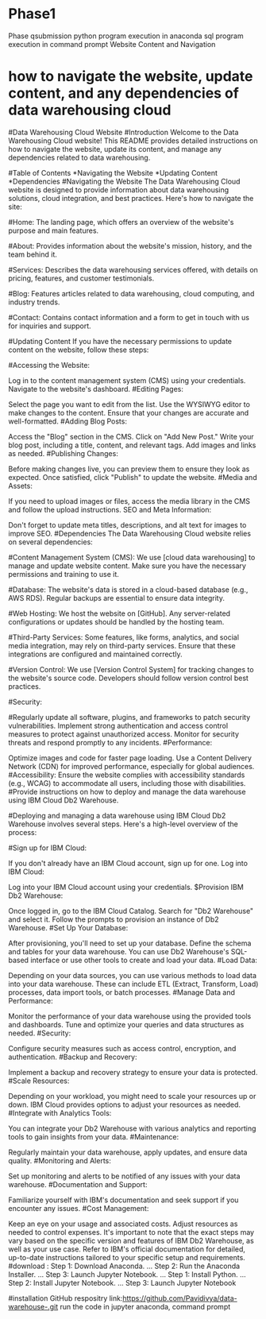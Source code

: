 # Phase1
Phase qsubmission
python program execution in anaconda
sql program execution in command prompt 
Website Content and Navigation
# how to navigate the website, update content, and any dependencies of data warehousing cloud 

#Data Warehousing Cloud Website 
#Introduction
Welcome to the Data Warehousing Cloud website! This README provides detailed instructions on how to navigate the website, update its content, and manage any dependencies related to data warehousing.

#Table of Contents
*Navigating the Website
*Updating Content
*Dependencies
#Navigating the Website
The Data Warehousing Cloud website is designed to provide information about data warehousing solutions, cloud integration, and best practices. Here's how to navigate the site:

#Home: The landing page, which offers an overview of the website's purpose and main features.

#About: Provides information about the website's mission, history, and the team behind it.

#Services: Describes the data warehousing services offered, with details on pricing, features, and customer testimonials.

#Blog: Features articles related to data warehousing, cloud computing, and industry trends.

#Contact: Contains contact information and a form to get in touch with us for inquiries and support.

#Updating Content
If you have the necessary permissions to update content on the website, follow these steps:

#Accessing the Website:

Log in to the content management system (CMS) using your credentials.
Navigate to the website's dashboard.
#Editing Pages:

Select the page you want to edit from the list.
Use the WYSIWYG editor to make changes to the content.
Ensure that your changes are accurate and well-formatted.
#Adding Blog Posts:

Access the "Blog" section in the CMS.
Click on "Add New Post."
Write your blog post, including a title, content, and relevant tags.
Add images and links as needed.
#Publishing Changes:

Before making changes live, you can preview them to ensure they look as expected.
Once satisfied, click "Publish" to update the website.
#Media and Assets:

If you need to upload images or files, access the media library in the CMS and follow the upload instructions.
SEO and Meta Information:

Don't forget to update meta titles, descriptions, and alt text for images to improve SEO.
#Dependencies
The Data Warehousing Cloud website relies on several dependencies:

#Content Management System (CMS): We use [cloud data warehousing] to manage and update website content. Make sure you have the necessary permissions and training to use it.

#Database: The website's data is stored in a cloud-based database (e.g., AWS RDS). Regular backups are essential to ensure data integrity.

#Web Hosting: We host the website on [GitHub]. Any server-related configurations or updates should be handled by the hosting team.

#Third-Party Services: Some features, like forms, analytics, and social media integration, may rely on third-party services. Ensure that these integrations are configured and maintained correctly.

#Version Control: We use [Version Control System] for tracking changes to the website's source code. Developers should follow version control best practices.

#Security:

#Regularly update all software, plugins, and frameworks to patch security vulnerabilities.
Implement strong authentication and access control measures to protect against unauthorized access.
Monitor for security threats and respond promptly to any incidents.
#Performance:

Optimize images and code for faster page loading.
Use a Content Delivery Network (CDN) for improved performance, especially for global audiences.
#Accessibility: Ensure the website complies with accessibility standards (e.g., WCAG) to accommodate all users, including those with disabilities.
#Provide instructions on how to deploy and manage the data warehouse using IBM Cloud Db2 Warehouse.

#Deploying and managing a data warehouse using IBM Cloud Db2 Warehouse involves several steps. Here's a high-level overview of the process:

#Sign up for IBM Cloud:

If you don't already have an IBM Cloud account, sign up for one.
Log into IBM Cloud:

Log into your IBM Cloud account using your credentials.
$Provision IBM Db2 Warehouse:

Once logged in, go to the IBM Cloud Catalog.
Search for "Db2 Warehouse" and select it.
Follow the prompts to provision an instance of Db2 Warehouse.
#Set Up Your Database:

After provisioning, you'll need to set up your database.
Define the schema and tables for your data warehouse.
You can use Db2 Warehouse's SQL-based interface or use other tools to create and load your data.
#Load Data:

Depending on your data sources, you can use various methods to load data into your data warehouse. These can include ETL (Extract, Transform, Load) processes, data import tools, or batch processes.
#Manage Data and Performance:

Monitor the performance of your data warehouse using the provided tools and dashboards.
Tune and optimize your queries and data structures as needed.
#Security:

Configure security measures such as access control, encryption, and authentication.
#Backup and Recovery:

Implement a backup and recovery strategy to ensure your data is protected.
#Scale Resources:

Depending on your workload, you might need to scale your resources up or down. IBM Cloud provides options to adjust your resources as needed.
#Integrate with Analytics Tools:

You can integrate your Db2 Warehouse with various analytics and reporting tools to gain insights from your data.
#Maintenance:

Regularly maintain your data warehouse, apply updates, and ensure data quality.
#Monitoring and Alerts:

Set up monitoring and alerts to be notified of any issues with your data warehouse.
#Documentation and Support:

Familiarize yourself with IBM's documentation and seek support if you encounter any issues.
#Cost Management:

Keep an eye on your usage and associated costs. Adjust resources as needed to control expenses.
It's important to note that the exact steps may vary based on the specific version and features of IBM Db2 Warehouse, as well as your use case. Refer to IBM's official documentation for detailed, up-to-date instructions tailored to your specific setup and requirements.
#download :
Step 1: Download Anaconda. ...
Step 2: Run the Anaconda Installer. ...
Step 3: Launch Jupyter Notebook. ...
Step 1: Install Python. ...
Step 2: Install Jupyter Notebook. ...
Step 3: Launch Jupyter Notebook

#installation
GitHub respositry link:https://github.com/Pavidivya/data-warehouse-.git
run the code in jupyter anaconda, command prompt 

